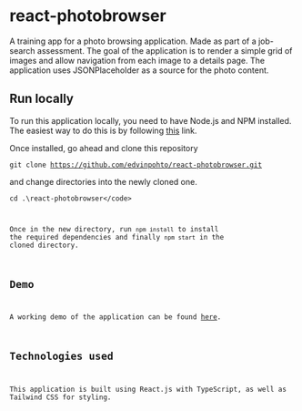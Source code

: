 # react-photobrowser
A training app for a photo browsing application. Made as part of a job-search assessment.
The goal of the application is to render a simple grid of images and allow navigation from each image to a details page. The application uses JSONPlaceholder as a source for the photo content.

## Run locally
To run this application locally, you need to have Node.js and NPM installed. The easiest way to do this is by following [this](https://nodejs.org/en/) link.

Once installed, go ahead and clone this repository

<code>git clone https://github.com/edvinpohto/react-photobrowser.git</code>

and change directories into the newly cloned one.

<code>cd .\react-photobrowser\</code>

Once in the new directory, run <code>npm install</code> to install the required dependencies and finally <code>npm start</code> in the cloned directory.

## Demo
A working demo of the application can be found [here](https://edvinsimages.netlify.app/).

## Technologies used
This application is built using React.js with TypeScript, as well as Tailwind CSS for styling.
